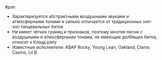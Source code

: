 #рэп 
- Характеризуется абстрактными воздушными звуками и атмосферными тонами и сильно отличается от традиционных хип-хоп танцевальных битов
- Не имеет чётких границ и признаков, поэтому многие песни с воздушными и атмосферными тонами, не имеющие долбящих битов, относят к Клауд рэпу
- Известные исполнители: A$AP Rocky, Young Lean, Oakland, Clams Casino, Lil B
